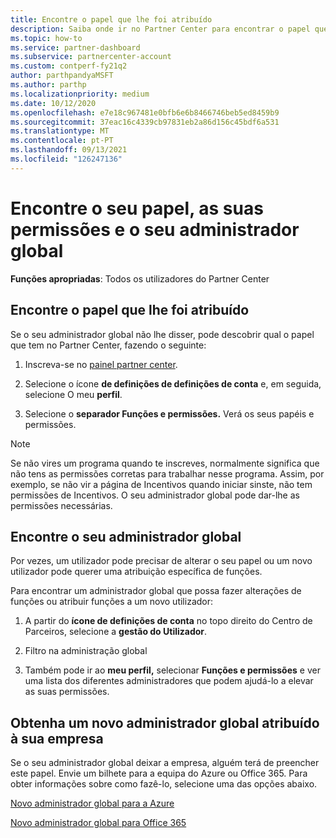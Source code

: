 ```yaml
---
title: Encontre o papel que lhe foi atribuído
description: Saiba onde ir no Partner Center para encontrar o papel que lhe foi atribuído, as suas permissões e o seu administrador global.
ms.topic: how-to
ms.service: partner-dashboard
ms.subservice: partnercenter-account
ms.custom: contperf-fy21q2
author: parthpandyaMSFT
ms.author: parthp
ms.localizationpriority: medium
ms.date: 10/12/2020
ms.openlocfilehash: e7e18c967481e0bfb6e6b8466746beb5ed8459b9
ms.sourcegitcommit: 37eac16c4339cb97831eb2a86d156c45bdf6a531
ms.translationtype: MT
ms.contentlocale: pt-PT
ms.lasthandoff: 09/13/2021
ms.locfileid: "126247136"
---
```

# <a name="find-your-role-your-permissions-and-your-global-admin"></a>Encontre o seu papel, as suas permissões e o seu administrador global


**Funções apropriadas**: Todos os utilizadores do Partner Center

## <a name="find-the-role-youve-been-assigned"></a>Encontre o papel que lhe foi atribuído

Se o seu administrador global não lhe disser, pode descobrir qual o papel que tem no Partner Center, fazendo o seguinte:

1. Inscreva-se no [painel partner center](https://partner.microsoft.com/dashboard/home).

1. Selecione o ícone **de definições de definições de conta** e, em seguida, selecione O meu **perfil**.
 
1. Selecione o **separador Funções e permissões.** Verá os seus papéis e permissões.
 
>[!Note]
>Se não vires um programa quando te inscreves, normalmente significa que não tens as permissões corretas para trabalhar nesse programa. Assim, por exemplo, se não vir a página de Incentivos quando iniciar sinste, não tem permissões de Incentivos. O seu administrador global pode dar-lhe as permissões necessárias.

## <a name="find-your-global-admin"></a>Encontre o seu administrador global

Por vezes, um utilizador pode precisar de alterar o seu papel ou um novo utilizador pode querer uma atribuição específica de funções.

Para encontrar um administrador global que possa fazer alterações de funções ou atribuir funções a um novo utilizador: 

1. A partir do **ícone de definições de conta** no topo direito do Centro de Parceiros, selecione a **gestão do Utilizador**.

1. Filtro na administração global

1. Também pode ir ao **meu perfil,** selecionar **Funções e permissões** e ver uma lista dos diferentes administradores que podem ajudá-lo a elevar as suas permissões. 


## <a name="get-a-new-global-admin-assigned-to-your-company"></a>Obtenha um novo administrador global atribuído à sua empresa

Se o seu administrador global deixar a empresa, alguém terá de preencher este papel. Envie um bilhete para a equipa do Azure ou Office 365. Para obter informações sobre como fazê-lo, selecione uma das opções abaixo.

[Novo administrador global para a Azure](https://support.microsoft.com/help/4505981/what-to-do-if-the-only-admin-for-your-mpn-program-has-left-the-company)

[Novo administrador global para Office 365](https://admin.microsoft.com/)

